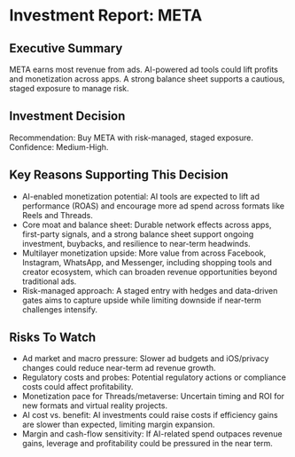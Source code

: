 # Investment Report: META
## Executive Summary
META earns most revenue from ads. AI-powered ad tools could lift profits and monetization across apps. A strong balance sheet supports a cautious, staged exposure to manage risk.

## Investment Decision
Recommendation: Buy META with risk-managed, staged exposure. Confidence: Medium-High.

## Key Reasons Supporting This Decision
- AI-enabled monetization potential: AI tools are expected to lift ad performance (ROAS) and encourage more ad spend across formats like Reels and Threads.
- Core moat and balance sheet: Durable network effects across apps, first-party signals, and a strong balance sheet support ongoing investment, buybacks, and resilience to near-term headwinds.
- Multilayer monetization upside: More value from across Facebook, Instagram, WhatsApp, and Messenger, including shopping tools and creator ecosystem, which can broaden revenue opportunities beyond traditional ads.
- Risk-managed approach: A staged entry with hedges and data-driven gates aims to capture upside while limiting downside if near-term challenges intensify.

## Risks To Watch
- Ad market and macro pressure: Slower ad budgets and iOS/privacy changes could reduce near-term ad revenue growth.
- Regulatory costs and probes: Potential regulatory actions or compliance costs could affect profitability.
- Monetization pace for Threads/metaverse: Uncertain timing and ROI for new formats and virtual reality projects.
- AI cost vs. benefit: AI investments could raise costs if efficiency gains are slower than expected, limiting margin expansion.
- Margin and cash-flow sensitivity: If AI-related spend outpaces revenue gains, leverage and profitability could be pressured in the near term.